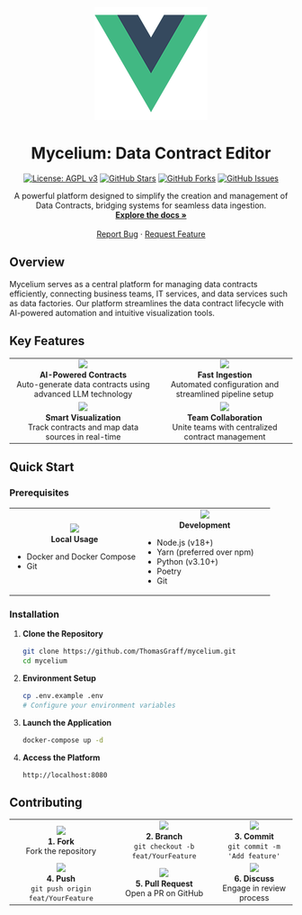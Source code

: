 <div align="center">
  <img src="frontend/mycelium/src/assets/logo.png" alt="Mycelium Logo" width="200"/>

  # Mycelium: Data Contract Editor

  [![License: AGPL v3](https://img.shields.io/badge/License-AGPL_v3-blue.svg)](https://www.gnu.org/licenses/agpl-3.0)
  [![GitHub Stars](https://img.shields.io/github/stars/ThomasGraff/mycelium.svg)](https://github.com/ThomasGraff/mycelium/stargazers)
  [![GitHub Forks](https://img.shields.io/github/forks/ThomasGraff/mycelium.svg)](https://github.com/ThomasGraff/mycelium/network)
  [![GitHub Issues](https://img.shields.io/github/issues/ThomasGraff/mycelium.svg)](https://github.com/ThomasGraff/mycelium/issues)

  <p align="center">
    A powerful platform designed to simplify the creation and management of Data Contracts, bridging systems for seamless data ingestion.
    <br />
    <a href="#documentation"><strong>Explore the docs »</strong></a>
    <br />
    <br />
    <a href="https://github.com/ThomasGraff/mycelium/issues/new?template=bug_report.md">Report Bug</a>
    ·
    <a href="https://github.com/ThomasGraff/mycelium/issues/new?template=feature_request.md">Request Feature</a>
  </p>
</div>

## Overview

Mycelium serves as a central platform for managing data contracts efficiently, connecting business teams, IT services, and data services such as data factories. Our platform streamlines the data contract lifecycle with AI-powered automation and intuitive visualization tools.

## Key Features

<div align="center">
  <table>
    <tr>
      <td align="center">
        <img src="https://img.icons8.com/color/48/000000/artificial-intelligence.png" width="30"/>
        <br />
        <b>AI-Powered Contracts</b>
        <br />
        Auto-generate data contracts using advanced LLM technology
      </td>
      <td align="center">
        <img src="https://img.icons8.com/color/48/000000/speed.png" width="30"/>
        <br />
        <b>Fast Ingestion</b>
        <br />
        Automated configuration and streamlined pipeline setup
      </td>
    </tr>
    <tr>
      <td align="center">
        <img src="https://img.icons8.com/color/48/000000/dashboard.png" width="30"/>
        <br />
        <b>Smart Visualization</b>
        <br />
        Track contracts and map data sources in real-time
      </td>
      <td align="center">
        <img src="https://img.icons8.com/color/48/000000/collaboration.png" width="30"/>
        <br />
        <b>Team Collaboration</b>
        <br />
        Unite teams with centralized contract management
      </td>
    </tr>
  </table>
</div>

## Quick Start

### Prerequisites

<div align="center">
  <table>
    <tr>
      <td align="center" width="50%">
        <img src="https://img.icons8.com/color/48/000000/docker.png" width="30"/>
        <br />
        <b>Local Usage</b>
        <br />
        <ul align="left">
          <li>Docker and Docker Compose</li>
          <li>Git</li>
        </ul>
      </td>
      <td align="center" width="50%">
        <img src="https://img.icons8.com/color/48/000000/code.png" width="30"/>
        <br />
        <b>Development</b>
        <br />
        <ul align="left">
          <li>Node.js (v18+)</li>
          <li>Yarn (preferred over npm)</li>
          <li>Python (v3.10+)</li>
          <li>Poetry</li>
          <li>Git</li>
        </ul>
      </td>
    </tr>
  </table>
</div>

### Installation

1. **Clone the Repository**
   ```bash
   git clone https://github.com/ThomasGraff/mycelium.git
   cd mycelium
   ```

2. **Environment Setup**
   ```bash
   cp .env.example .env
   # Configure your environment variables
   ```

3. **Launch the Application**
   ```bash
   docker-compose up -d
   ```

4. **Access the Platform**
   ```
   http://localhost:8080
   ```

## Contributing

<div align="center">
  <table>
    <tr>
      <td align="center">
        <img src="https://img.icons8.com/color/48/000000/code-fork.png" width="30"/>
        <br />
        <b>1. Fork</b>
        <br />
        Fork the repository
      </td>
      <td align="center">
        <img src="https://img.icons8.com/color/48/000000/split.png" width="30"/>
        <br />
        <b>2. Branch</b>
        <br />
        <code>git checkout -b feat/YourFeature</code>
      </td>
      <td align="center">
        <img src="https://img.icons8.com/color/48/000000/commit-git.png" width="30"/>
        <br />
        <b>3. Commit</b>
        <br />
        <code>git commit -m 'Add feature'</code>
      </td>
    </tr>
    <tr>
      <td align="center">
        <img src="https://img.icons8.com/color/48/000000/upload-to-cloud.png" width="30"/>
        <br />
        <b>4. Push</b>
        <br />
        <code>git push origin feat/YourFeature</code>
      </td>
      <td align="center">
        <img src="https://img.icons8.com/color/48/000000/pull-request.png" width="30"/>
        <br />
        <b>5. Pull Request</b>
        <br />
        Open a PR on GitHub
      </td>
      <td align="center">
        <img src="https://img.icons8.com/color/48/000000/communication.png" width="30"/>
        <br />
        <b>6. Discuss</b>
        <br />
        Engage in review process
      </td>
    </tr>
  </table>
</div>
